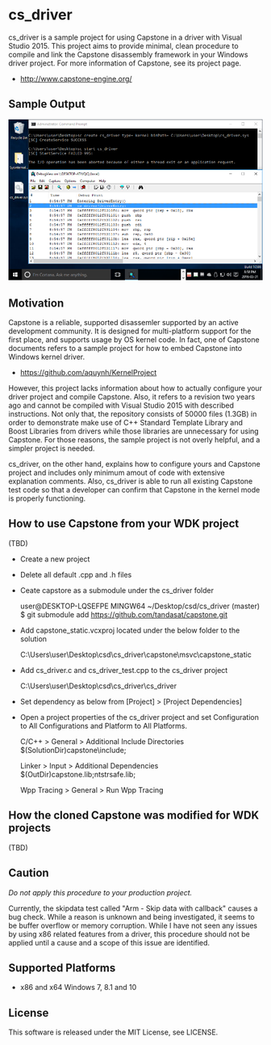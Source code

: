 cs_driver
==========

cs_driver is a sample project for using Capstone in a driver with Visual Studio 
2015. This project aims to provide minimal, clean procedure to compile and link
the Capstone disassembly framework in your Windows driver project. For more 
information of Capstone, see its project page.
- http://www.capstone-engine.org/


Sample Output
---------------
![sample](/image/sample.png)


Motivation
-----------
Capstone is a reliable, supported disassemler supported by an active development
community. It is designed for multi-platform support for the first place, and 
supports usage by OS kernel code. In fact, one of Capstone documents refers to a 
sample project for how to embed Capstone into Windows kernel driver.
- https://github.com/aquynh/KernelProject

However, this project lacks information about how to actually configure your 
driver project and compile Capstone. Also, it refers to a revision two years ago 
and cannot be compiled with Visual Studio 2015 with described instructions. Not
only that, the repository consists of 50000 files (1.3GB) in order to demonstrate
make use of C++ Standard Template Library and Boost Libraries from drivers while
those libraries are unnecessary for using Capstone. For those reasons, the sample
project is not overly helpful, and a simpler project is needed.

cs_driver, on the other hand, explains how to configure yours and Capstone project
and includes only minimum amout of code with extensive explanation comments. Also,
cs_driver is able to run all existing Capstone test code so that a developer can
confirm that Capstone in the kernel mode is properly functioning.


How to use Capstone from your WDK project
------------------------------------------
(TBD)

- Create a new project
- Delete all default .cpp and .h files
- Ceate capstore as a submodule under the cs_driver folder

    user@DESKTOP-LQSEFPE MINGW64 ~/Desktop/csd/cs_driver (master)
    $ git submodule add https://github.com/tandasat/capstone.git

- Add capstone_static.vcxproj located under the below folder to the solution 

    C:\Users\user\Desktop\csd\cs_driver\capstone\msvc\capstone_static


- Add cs_driver.c and cs_driver_test.cpp to the cs_driver project


    C:\Users\user\Desktop\csd\cs_driver\cs_driver

- Set dependency as below from [Project] > [Project Dependencies] 

- Open a project properties of the cs_driver project and set Configuration to All Configurations and Platform to All Platforms.

    C/C++ > General > Additional Include Directories
    $(SolutionDir)capstone\include;

    Linker > Input > Additional Dependencies 
    $(OutDir)capstone.lib;ntstrsafe.lib;
    
    Wpp Tracing > General > Run Wpp Tracing
    <inherit from parent or project defaults>
    


How the cloned Capstone was modified for WDK projects
------------------------------------------------------
(TBD)


Caution
--------
*Do not apply this procedure to your production project.* 

Currently, the skipdata test called "Arm - Skip data with callback" causes a bug
check. While a reason is unknown and being investigated, it seems to be buffer
overflow or memory corruption. While I have not seen any issues by using x86 
related features from a driver, this procedure should not be applied until a
cause and a scope of this issue are identified. 


Supported Platforms
--------------------
- x86 and x64 Windows 7, 8.1 and 10


License
--------
This software is released under the MIT License, see LICENSE.
